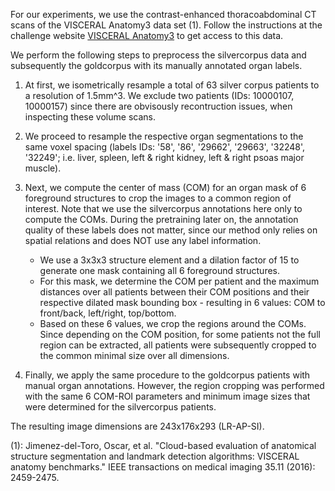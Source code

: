 For our experiments, we use the contrast-enhanced thoracoabdominal CT scans of the VISCERAL Anatomy3 data set (1). 
Follow the instructions at the challenge website [VISCERAL Anatomy3](http://www.visceral.eu/benchmarks/anatomy3-open/) to get access to this data.

We perform the following steps to preprocess the silvercorpus data and subsequently the goldcorpus with its manually annotated organ labels.

1) At first, we isometrically resample a total of 63 silver corpus patients to a resolution of 1.5mm^3. We exclude two patients (IDs: 10000107, 10000157) since there are obvisously recontruction issues, when inspecting these volume scans.

2) We proceed to resample the respective organ segmentations to the same voxel spacing (labels IDs: '58', '86', '29662', '29663', '32248', '32249'; i.e. liver, spleen, left & right kidney, left & right psoas major muscle). 

3) Next, we compute the center of mass (COM) for an organ mask of 6 foreground structures to crop the images to a common region of interest. Note that we use the silvercorpus annotations here only to compute the COMs. During the pretraining later on, the annotation quality of these labels does not matter, since our method only relies on spatial relations and does NOT use any label information.
    - We use a 3x3x3 structure element and a dilation factor of 15 to generate one mask containing all 6 foreground structures. 
    - For this mask, we determine the COM per patient and the maximum distances over all patients between their COM positions and their respective dilated mask bounding box - resulting in 6 values: COM to front/back, left/right, top/bottom. 
    - Based on these 6 values, we crop the regions around the COMs. Since depending on the COM position, for some patients not the full region can be extracted, all patients were subsequently cropped to the common minimal size over all dimensions.

4) Finally, we apply the same procedure to the goldcorpus patients with manual organ annotations. However, the region cropping was performed with the same 6 COM-ROI parameters and minimum image sizes that were determined for the silvercorpus patients.

The resulting image dimensions are 243x176x293 (LR-AP-SI).

(1): Jimenez-del-Toro, Oscar, et al. "Cloud-based evaluation of anatomical structure segmentation and landmark detection algorithms: VISCERAL anatomy benchmarks." IEEE transactions on medical imaging 35.11 (2016): 2459-2475.
